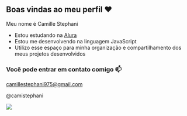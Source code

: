 ## Boas vindas ao meu perfil ❤️

Meu nome é Camille Stephani

- Estou estudando na [Alura](https://www.alura.com.br)
- Estou me desenvolvendo na linguagem JavaScript
- Utilizo esse espaço para minha organização e compartilhamento dos meus projetos desenvolvidos

### Você pode entrar em contato comigo 📫

camillestephani975@gmail.com

@camistephani

![](https://media.tenor.com/8_TUrVLKgVYAAAAM/yay-inside-out.gif)
